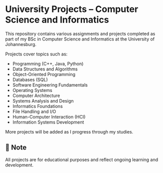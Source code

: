 # University Projects – Computer Science and Informatics

This repository contains various assignments and projects completed as part of my BSc in Computer Science and Informatics at the University of Johannesburg.

Projects cover topics such as:
- Programming (C++, Java, Python)
- Data Structures and Algorithms
- Object-Oriented Programming
- Databases (SQL)
- Software Engineering Fundamentals
- Operating Systems
- Computer Architecture
- Systems Analysis and Design
- Informatics Foundations
- File Handling and I/O
- Human-Computer Interaction (HCI)
- Information Systems Development

More projects will be added as I progress through my studies.

## 📌 Note

All projects are for educational purposes and reflect ongoing learning and development.
